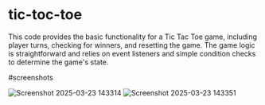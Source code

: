 # tic-toc-toe
This code provides the basic functionality for a Tic Tac Toe game, including player turns, checking for winners, and resetting the game. The game logic is straightforward and relies on event listeners and simple condition checks to determine the game's state. 

#screenshots

![Screenshot 2025-03-23 143314](https://github.com/user-attachments/assets/2a1f071e-4f1e-4584-b53d-7d831c15a11c)
![Screenshot 2025-03-23 143351](https://github.com/user-attachments/assets/0ab0beee-719e-4a83-9e03-98d4de09db89)
